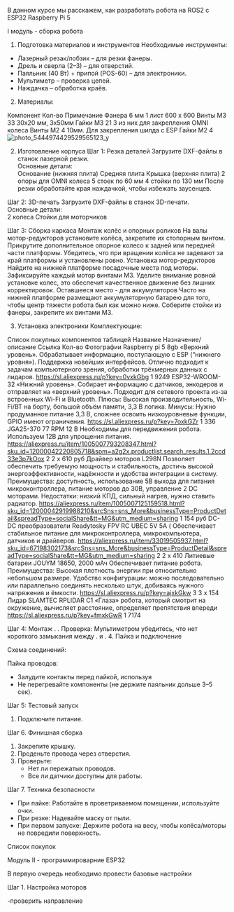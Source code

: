 В данном курсе мы расскажем, как разработать робота на ROS2 с ESP32 Raspberry Pi 5

I модуль - сборка робота
1. Подготовка материалов и инструментов
Необходимые инструменты:
- Лазерный резак/лобзик – для резки фанеры.
- Дрель и сверла (2–3) – для отверстий.  
- Паяльник (40 Вт) + припой (POS-60) – для электроники.  
- Мультиметр – проверка цепей.  
- Наждачка – обработка краёв.  

2. Материалы:

Компонент Кол-во
Примечание
Фанера 6 мм
1 лист
600 х 600
Винты М3
33
30х20 мм, 3х50мм
Гайки М3
21
3 из них для закрепления OMNI колеса
Винты М2
4
10мм. Для закрепления шилда с ESP
Гайки М2
4
![photo_5444974429529565123_y](https://github.com/user-attachments/assets/8af5a3d7-5805-4eac-9df8-87dfa37b2a5b)


2. Изготовление корпуса
Шаг 1: Резка деталей
Загрузите DXF-файлы в станок лазерной резки.  
Основные детали:  
Основание (нижняя плита)
Средняя плита
Крышка (верхняя плита)
2 опоры для OMNI колеса
5 стоек по 60 мм
4 стойки по 130 мм
После резки обработайте края наждачкой, чтобы избежать заусенцев.  

Шаг 2: 3D-печать
Загрузите DXF-файлы в станок 3D-печати.  
Основные детали:  
2 колеса
Стойки для моторчиков

Шаг 3: Сборка каркаса
Монтаж колёс и опорных роликов
На валы мотор-редукторов установите колёса, закрепите их стопорным винтом.
Прикрутите дополнительное опорное колесо к задней или передней части платформы.
Убедитесь, что при вращении колёса не задевают за край платформы и установлены ровно.
Установка мотор-редукторов
Найдите на нижней платформе посадочные места под моторы.
Зафиксируйте каждый мотор винтами M3.
Уделите внимание ровной установке колес, это обеспечит качественное движение без лишних корректировок.
Оставшееся место - для аккумуляторов
Часто на нижней платформе размещают аккумуляторную батарею для того, чтобы центр тяжести робота был как можно ниже.
Соберите стойки из фанеры, закрепите их винтами M3.

3. Установка электроники
Комплектующие:

Список покупных компонентов таблицей
Название
Назначение/описание
Ссылка
Кол-во 
Фотографии 
Raspberry pi 5 8gb
«Верхний уровень». Обрабатывает информацию, поступающую с ESP (“нижнего уровня»). Поддержка новейших интерфейсов. Отлично подходит к задачам компьютерного зрения, обработки трёхмерных данных с лидаров. 
https://sl.aliexpress.ru/p?key=0vxkGbg
1
9249
ESP32-WROOM-32
«Нижний уровень». Собирает информацию с датчиков, энкодеров и отправляет на «верхний уровень». Подходит для сетевого проекта из-за встроенных Wi-Fi и Bluetooth. Плюсы: Высокая производительность, Wi-Fi/BT на борту, большой объём памяти, 3,3 В логика.
Минусы: Нужно продуманное питание 3,3 В, сложнее освоить низкоуровневые функции, GPIO имеют ограничения.
https://sl.aliexpress.ru/p?key=7oxkGZr
1
336
JGA25-370 77 RPM 12 B
Необходимы для передвижения робота. Используем 12В для упрощения питания.
https://aliexpress.ru/item/1005007793208347.html?sku_id=12000042220805718&spm=a2g2x.productlist.search_results.1.2ccd33e3p7kOox
2
2 x 610 руб
Драйвер моторов L298N
Позволяет обеспечить требуемую мощность и стабильность, достичь высокой энергоэффективности, надёжности и удобства интеграции в систему. Преимущества: доступность, использование 5В выхода для питания микроконтроллера, питание моторов до 30В, управление 2  DC моторами.
Недостатки: низкий КПД, сильный нагрев, нужно ставить радиатор.
https://aliexpress.ru/item/1005007125159518.html?sku_id=12000042919988210&srcSns=sns_More&businessType=ProductDetail&spreadType=socialShare&tt=MG&utm_medium=sharing 
1
154 руб
DC-DC преобразователи Readytosky FPV RC UBEC 5V 5A (
Обеспечивает стабильное питание для микроконтроллера, микрокомпьютера, датчиков и драйверов.
https://aliexpress.ru/item/33019505937.html?sku_id=67198302173&srcSns=sns_More&businessType=ProductDetail&spreadType=socialShare&tt=MG&utm_medium=sharing
2
2 x 410
Литиевые батареи JOUYM 18650, 2000 мАч
Обеспечивает питание робота. Преимущества: Высокая плотность энергии при относительно небольшом размере.
Удобство конфигурации: можно последовательно или параллельно соединять несколько штук, добиваясь нужного напряжения и ёмкости.
https://sl.aliexpress.ru/p?key=ajxkGkw
3
3 х 154
Лидар SLAMTEC RPLIDAR C1
«Глаза» робота, который смотрит на окружение, вычисляет расстояние, определяет препятствия впереди
https://sl.aliexpress.ru/p?key=fmxkGwR
1
7174

Шаг 4: Монтаж
.
.
Проверка: Мультиметром убедитесь, что нет короткого замыкания между .
и .
4. Пайка и подключение

Схема соединений:

Пайка проводов:
  - Залудите контакты перед пайкой, используя 
  - Не перегревайте компоненты (не держите паяльник дольше 3–5 сек).  

Шаг 5: Тестовый запуск
1. Подключите питание.  

Шаг 6. Финишная сборка
1. Закрепите крышку.
2. Проденьте провода через отверстия.  
3. Проверьте:  
   - Нет ли пережатых проводов.  
   - Все ли датчики доступны для работы. 

Шаг 7. Техника безопасности
- При пайке: Работайте в проветриваемом помещении, используйте очки.  
- При резке: Надевайте маску от пыли.  
- При первом запуске: Держите робота на весу, чтобы колёса/моторы не повредили поверхность.  

Список покупок


Модуль II - программироварние ESP32

В первую очередь необходимо провести базовые настройки

Шаг 1. Настройка моторов

-проверить направление
